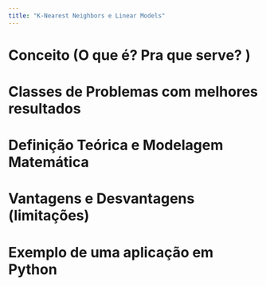 ```yaml
---
title: "K-Nearest Neighbors e Linear Models"
---
```

# Conceito (O que é? Pra que serve? )
# Classes de Problemas com melhores resultados
# Definição Teórica e Modelagem Matemática
# Vantagens e Desvantagens (limitações)
# Exemplo de uma aplicação em Python